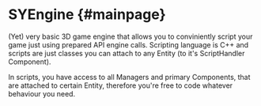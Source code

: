 SYEngine {#mainpage}
======

(Yet) very basic 3D game engine that allows you to conviniently script your game just using prepared API engine calls. Scripting language is C++ and scripts are just classes you can attach to any Entity (to it's ScriptHandler Component).

In scripts, you have access to all Managers and primary Components, that are attached to certain Entity, therefore you're free to code whatever behaviour you need.